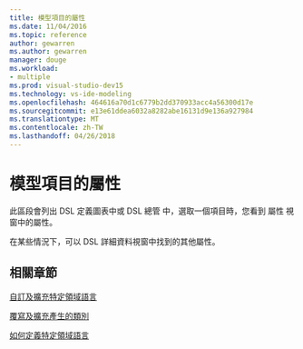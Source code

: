 ```yaml
---
title: 模型項目的屬性
ms.date: 11/04/2016
ms.topic: reference
author: gewarren
ms.author: gewarren
manager: douge
ms.workload:
- multiple
ms.prod: visual-studio-dev15
ms.technology: vs-ide-modeling
ms.openlocfilehash: 464616a70d1c6779b2dd370933acc4a56300d17e
ms.sourcegitcommit: e13e61ddea6032a8282abe16131d9e136a927984
ms.translationtype: MT
ms.contentlocale: zh-TW
ms.lasthandoff: 04/26/2018
---
```

# <a name="properties-of-model-elements"></a>模型項目的屬性
此區段會列出 DSL 定義圖表中或 DSL 總管 中，選取一個項目時，您看到 屬性 視窗中的屬性。

 在某些情況下，可以 DSL 詳細資料視窗中找到的其他屬性。

## <a name="related-sections"></a>相關章節
 [自訂及擴充特定領域語言](../modeling/customizing-and-extending-a-domain-specific-language.md)

 [覆寫及擴充產生的類別](../modeling/overriding-and-extending-the-generated-classes.md)

 [如何定義特定領域語言](../modeling/how-to-define-a-domain-specific-language.md)